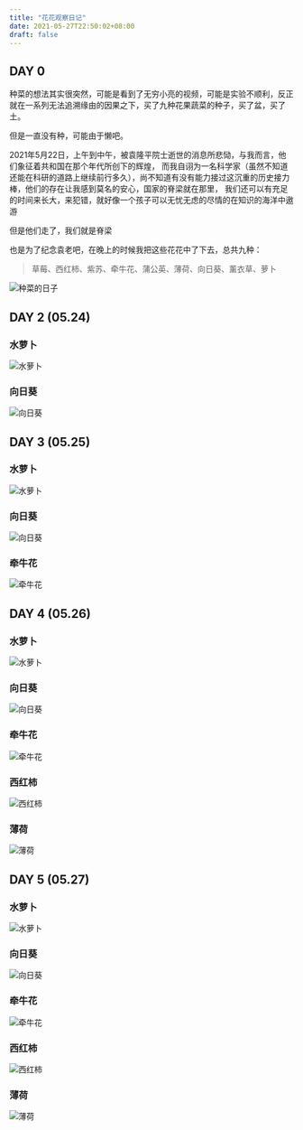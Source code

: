 ```yaml
---
title: "花花观察日记"
date: 2021-05-27T22:50:02+08:00
draft: false
---
```


## DAY 0


种菜的想法其实很突然，可能是看到了无穷小亮的视频，可能是实验不顺利，反正就在一系列无法追溯缘由的因果之下，买了九种花果蔬菜的种子，买了盆，买了土。

但是一直没有种，可能由于懒吧。

2021年5月22日，上午到中午，被袁隆平院士逝世的消息所悲恸，与我而言，他们象征着共和国在那个年代所创下的辉煌，
而我自诩为一名科学家（虽然不知道还能在科研的道路上继续前行多久），尚不知道有没有能力接过这沉重的历史接力棒，他们的存在让我感到莫名的安心，国家的脊梁就在那里，
我们还可以有充足的时间来长大，来犯错，就好像一个孩子可以无忧无虑的尽情的在知识的海洋中遨游

但是他们走了，我们就是脊梁

也是为了纪念袁老吧，在晚上的时候我把这些花花中了下去，总共九种：


> 草莓、西红柿、紫苏、牵牛花、蒲公英、薄荷、向日葵、薰衣草、萝卜


![种菜的日子](./images/day0/0.jpg)


## DAY 2 (05.24)

### 水萝卜

![水萝卜](images/day2/0.jpg)

### 向日葵

![向日葵](images/day2/1.jpg)


## DAY 3 (05.25)

### 水萝卜

![水萝卜](images/day3/水萝卜.jpg)

### 向日葵

![向日葵](images/day3/向日葵.jpg)

### 牵牛花

![牵牛花](images/day3/牵牛花.jpg)


## DAY 4 (05.26)

### 水萝卜

![水萝卜](images/day4/水萝卜.jpg)

### 向日葵

![向日葵](images/day4/向日葵.jpg)

### 牵牛花

![牵牛花](images/day4/牵牛花.jpg)

### 西红柿

![西红柿](images/day4/西红柿.jpg)

### 薄荷

![薄荷](images/day4/薄荷.jpg)

## DAY 5 (05.27)

### 水萝卜

![水萝卜](images/day5/水萝卜.jpg)

### 向日葵

![向日葵](images/day5/向日葵.jpg)

### 牵牛花

![牵牛花](images/day5/牵牛花.jpg)

### 西红柿

![西红柿](images/day5/西红柿.jpg)

### 薄荷

![薄荷](images/day5/薄荷.jpg)

